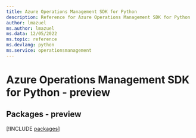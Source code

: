 ```yaml
---
title: Azure Operations Management SDK for Python
description: Reference for Azure Operations Management SDK for Python
author: lmazuel
ms.author: lmazuel
ms.data: 12/05/2022
ms.topic: reference
ms.devlang: python
ms.service: operationsmanagement
---
```

# Azure Operations Management SDK for Python - preview
## Packages - preview
[!INCLUDE [packages](operations-management-index.md)]